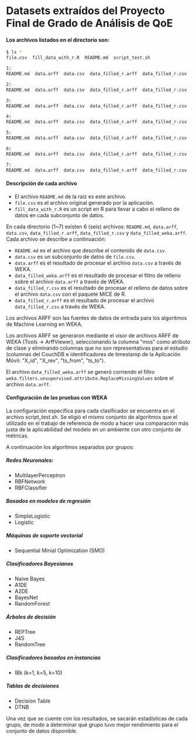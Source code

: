 # Datasets extraídos del Proyecto Final de Grado de Análisis de QoE

#### Los archivos listados en el directorio son:

```sh
$ ls *
file.csv  fill_data_with_r.R  README.md  script_test.sh

1:
README.md  data.arff  data.csv  data_filled_r.arff  data_filled_r.csv  data_filled_weka.arff

2:
README.md  data.arff  data.csv  data_filled_r.arff  data_filled_r.csv  data_filled_weka.arff

3:
README.md  data.arff  data.csv  data_filled_r.arff  data_filled_r.csv  data_filled_weka.arff

4:
README.md  data.arff  data.csv  data_filled_r.arff  data_filled_r.csv  data_filled_weka.arff

5:
README.md  data.arff  data.csv  data_filled_r.arff  data_filled_r.csv  data_filled_weka.arff

6:
README.md  data.arff  data.csv  data_filled_r.arff  data_filled_r.csv  data_filled_weka.arff

7:
README.md  data.arff  data.csv  data_filled_r.arff  data_filled_r.csv  data_filled_weka.arff
```
#### Descripción de cada archivo
* El archivo `README.md` de la raiz es este archivo.
* `file.csv` es el archivo original generado por la aplicación.
* `fill_data_with_r.R` es un script en R para llevar a cabo el relleno de datos en cada subconjunto de datos.

En cada directorio (1~7) existen 6 (seis) archivos: `README.md`, `data.arff`, `data.csv`, `data_filled_r.arff`, `data_filled_r.csv` y `data_filled_weka.arff`. Cada archivo se describe a continuación:

* `README.md` es el archivo que describe el contenido de `data.csv`.
* `data.csv` es un subconjunto de datos de `file.csv`.
* `data.arff` es el resultado de procesar el archivo `data.csv` a través de WEKA.
* `data_filled_weka.arff` es el resultado de procesar el filtro de relleno sobre el archivo `data.arff` a través de WEKA.
* `data_filled_r.csv` es el resultado de procesar el relleno de datos sobre el archivo `data.csv` con el paquete MICE de R.
* `data_filled_r.arff` es el resultado de procesar el archivo `data_filled_r.csv` a través de WEKA.

Los archivos ARFF son las fuentes de datos de entrada para los algoritmos de Machine Learning en WEKA.

Los archivos ARFF se generaron mediante el visor de archivos ARFF de WEKA (Tools -> ArffViewer), seleccionando la columna "mos" como atributo de clase y eliminando columnas que no son representativas para el estudio (columnas del CouchDB e identificadores de timestamp de la Aplicación Móvil: "X_id", "X_rev", "ts_from", "ts_to").

El archivo `data_filled_weka.arff` se generó corriendo el filtro `weka.filters.unsupervised.attribute.ReplaceMissingValues` sobre el archivo `data.arff`.

#### Configuración de las pruebas con WEKA

La configuración específica para cada clasificador se encuentra en el archivo script_test.sh.
Se eligió el mismo conjunto de algoritmos que el utilizado en el trabajo de referencia de modo a hacer una comparación más justa de la aplicabilidad del modelo en un ambiente con otro conjunto de métricas.

A continuación los algoritmos separados por grupos:
##### Redes Neuronales:
- MultilayerPerceptron
- RBFNetwork
- RBFClassifier
##### Basados en modelos de regresión
- SimpleLogistic
- Logistic
##### Máquinas de soporte vectorial
- Sequential Minial Optimization (SMO)
##### Clasificadores Bayesianos
- Naive Bayes
- A1DE
- A2DE
- BayesNet
- RandomForest
##### Árboles de decisión
- REPTree
- J4S
- RandomTree
##### Clasificadores basados en instancias
- IBk (k=1, k=5, k=10)
##### Tablas de decisiones
- Decision Table
- DTNB

Una vez que se cuente con los resultados, se sacarán estadísticas de cada grupo, de modo a determinar qué grupo tuvo mejor rendimiento para el conjunto de datos disponible.
